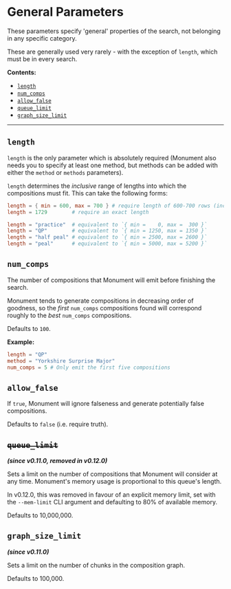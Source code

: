 # General Parameters

These parameters specify 'general' properties of the search, not belonging in any specific category.

These are generally used very rarely - with the exception of `length`, which must be in
every search.

**Contents:**
- [`length`](#length)
- [`num_comps`](#num_comps)
- [`allow_false`](#allow_false)
- [`queue_limit`](#queue_limit)
- [`graph_size_limit`](#graph_size_limit)

---



## `length`

`length` is the only parameter which is absolutely required (Monument also needs you to specify at
least one method, but methods can be added with either the `method` or `methods` parameters).

`length` determines the _inclusive_ range of lengths into which the compositions must fit.  This
can take the following forms:

```toml
length = { min = 600, max = 700 } # require length of 600-700 rows (inclusive)
length = 1729        # require an exact length

length = "practice"  # equivalent to `{ min =    0, max =  300 }`
length = "QP"        # equivalent to `{ min = 1250, max = 1350 }`
length = "half peal" # equivalent to `{ min = 2500, max = 2600 }`
length = "peal"      # equivalent to `{ min = 5000, max = 5200 }`
```



## `num_comps`

The number of compositions that Monument will emit before finishing the search.

Monument tends to generate compositions in decreasing order of goodness, so the _first_ `num_comps`
compositions found will correspond roughly to the _best_ `num_comps` compositions.

Defaults to `100`.

**Example:**

```toml
length = "QP"
method = "Yorkshire Surprise Major"
num_comps = 5 # Only emit the first five compositions
```



## `allow_false`

If `true`, Monument will ignore falseness and generate potentially false compositions.

Defaults to `false` (i.e. require truth).



## ~~`queue_limit`~~

**_(since v0.11.0, removed in v0.12.0)_**

Sets a limit on the number of compositions that Monument will consider at any time.  Monument's
memory usage is proportional to this queue's length.

In v0.12.0, this was removed in favour of an explicit memory limit, set with the `--mem-limit` CLI
argument and defaulting to 80% of available memory.

Defaults to 10,000,000.



## `graph_size_limit`

**_(since v0.11.0)_**

Sets a limit on the number of chunks in the composition graph.

Defaults to 100,000.
